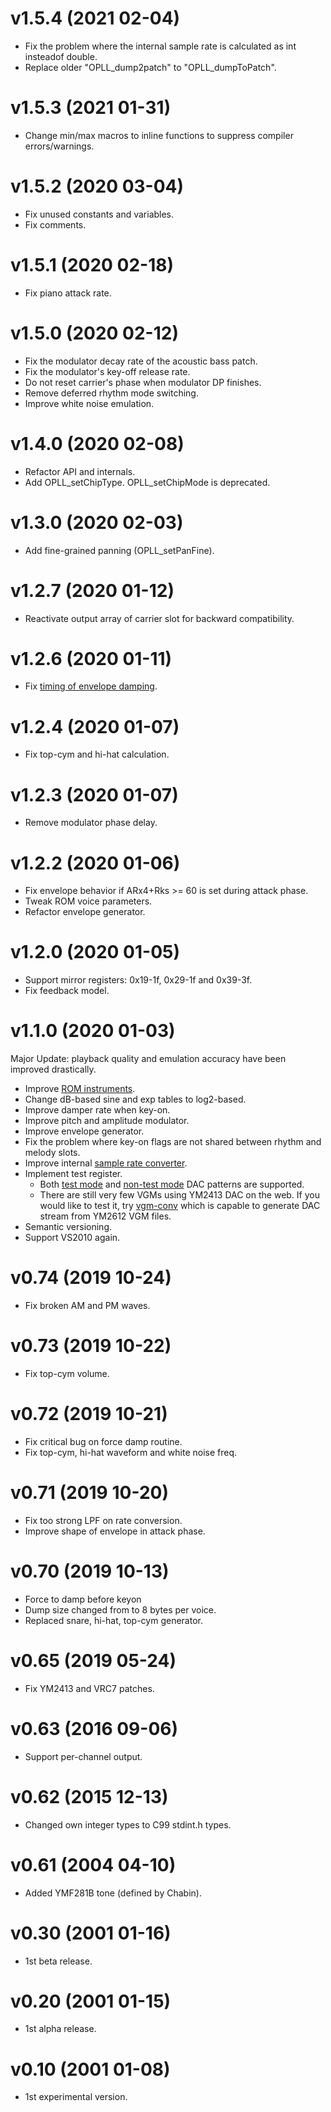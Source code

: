 # v1.5.4 (2021 02-04)
- Fix the problem where the internal sample rate is calculated as int insteadof double.
- Replace older "OPLL_dump2patch" to "OPLL_dumpToPatch".

# v1.5.3 (2021 01-31)
- Change min/max macros to inline functions to suppress compiler errors/warnings.
 
# v1.5.2 (2020 03-04)
- Fix unused constants and variables.
- Fix comments.

# v1.5.1 (2020 02-18)
- Fix piano attack rate.

# v1.5.0 (2020 02-12)
- Fix the modulator decay rate of the acoustic bass patch.
- Fix the modulator's key-off release rate.
- Do not reset carrier's phase when modulator DP finishes.
- Remove deferred rhythm mode switching.
- Improve white noise emulation.

# v1.4.0 (2020 02-08)
- Refactor API and internals.
- Add OPLL_setChipType. OPLL_setChipMode is deprecated.

# v1.3.0 (2020 02-03)
- Add fine-grained panning (OPLL_setPanFine).

# v1.2.7 (2020 01-12)
- Reactivate output array of carrier slot for backward compatibility.

# v1.2.6 (2020 01-11)
- Fix [timing of envelope damping](https://github.com/digital-sound-antiques/emu2413/wiki/Envelope-Damp-and-KeyOn-Noise).

# v1.2.4 (2020 01-07)
- Fix top-cym and hi-hat calculation.

# v1.2.3 (2020 01-07)
- Remove modulator phase delay.

# v1.2.2 (2020 01-06)
- Fix envelope behavior if ARx4+Rks >= 60 is set during attack phase.
- Tweak ROM voice parameters.
- Refactor envelope generator.

# v1.2.0 (2020 01-05)
- Support mirror registers: 0x19-1f, 0x29-1f and 0x39-3f.
- Fix feedback model.

# v1.1.0 (2020 01-03)
Major Update: playback quality and emulation accuracy have been improved drastically.

- Improve [ROM instruments](https://github.com/digital-sound-antiques/emu2413/wiki/YM2413-Estimated-ROM-Instruments).
- Change dB-based sine and exp tables to log2-based.
- Improve damper rate when key-on.
- Improve pitch and amplitude modulator.
- Improve envelope generator.
- Fix the problem where key-on flags are not shared between rhythm and melody slots.
- Improve internal [sample rate converter](https://github.com/digital-sound-antiques/emu2413/wiki/Sample-Rate-Converter).
- Implement test register.
  - Both [test mode](https://github.com/digital-sound-antiques/emu2413/wiki/DAC-in-test-mode) and [non-test mode](https://github.com/digital-sound-antiques/emu2413/wiki/Use-FM-channel-as-DAC) DAC patterns are supported.
  - There are still very few VGMs using YM2413 DAC on the web. If you would like to test it, try [vgm-conv](https://github.com/digital-sound-antiques/vgm-conv) which is capable to generate DAC stream from YM2612 VGM files.
- Semantic versioning.
- Support VS2010 again.

# v0.74 (2019 10-24)

- Fix broken AM and PM waves.

# v0.73 (2019 10-22)

- Fix top-cym volume.

# v0.72 (2019 10-21)

- Fix critical bug on force damp routine.
- Fix top-cym, hi-hat waveform and white noise freq.

# v0.71 (2019 10-20)

- Fix too strong LPF on rate conversion.
- Improve shape of envelope in attack phase.

# v0.70 (2019 10-13)

- Force to damp before keyon
- Dump size changed from to 8 bytes per voice.
- Replaced snare, hi-hat, top-cym generator.

# v0.65 (2019 05-24)

- Fix YM2413 and VRC7 patches.

# v0.63 (2016 09-06)

- Support per-channel output.

# v0.62 (2015 12-13)

- Changed own integer types to C99 stdint.h types.

# v0.61 (2004 04-10)

- Added YMF281B tone (defined by Chabin).

# v0.30 (2001 01-16)

- 1st beta release.

# v0.20 (2001 01-15)

- 1st alpha release.

# v0.10 (2001 01-08)

- 1st experimental version.
